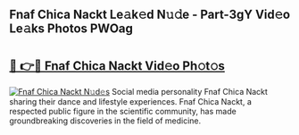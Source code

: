 ## Fnaf Chica Nackt Le𝚊k𝚎d N𝚞𝚍e - Part-3gY Vid𝚎o Le𝚊ks Photos PWOag

# <h2><a href="http://fba66v.evod.top/?m=Fnaf+Chica+Nackt">🔗 👉🔴 Fnaf Chica Nackt Vid𝚎o Ph𝚘t𝚘s</a></h2>

[![Fnaf Chica Nackt N𝚞d𝚎s](https://i.imgur.com/8V9OHl7.gif)](http://fba66v.evod.top/?m=Fnaf+Chica+Nackt)
Social media personality Fnaf Chica Nackt sharing their dance and lifestyle experiences. Fnaf Chica Nackt, a respected public figure in the scientific community, has made groundbreaking discoveries in the field of medicine. 
